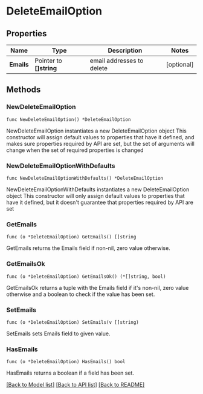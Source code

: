 # DeleteEmailOption

## Properties

Name | Type | Description | Notes
------------ | ------------- | ------------- | -------------
**Emails** | Pointer to **[]string** | email addresses to delete | [optional] 

## Methods

### NewDeleteEmailOption

`func NewDeleteEmailOption() *DeleteEmailOption`

NewDeleteEmailOption instantiates a new DeleteEmailOption object
This constructor will assign default values to properties that have it defined,
and makes sure properties required by API are set, but the set of arguments
will change when the set of required properties is changed

### NewDeleteEmailOptionWithDefaults

`func NewDeleteEmailOptionWithDefaults() *DeleteEmailOption`

NewDeleteEmailOptionWithDefaults instantiates a new DeleteEmailOption object
This constructor will only assign default values to properties that have it defined,
but it doesn't guarantee that properties required by API are set

### GetEmails

`func (o *DeleteEmailOption) GetEmails() []string`

GetEmails returns the Emails field if non-nil, zero value otherwise.

### GetEmailsOk

`func (o *DeleteEmailOption) GetEmailsOk() (*[]string, bool)`

GetEmailsOk returns a tuple with the Emails field if it's non-nil, zero value otherwise
and a boolean to check if the value has been set.

### SetEmails

`func (o *DeleteEmailOption) SetEmails(v []string)`

SetEmails sets Emails field to given value.

### HasEmails

`func (o *DeleteEmailOption) HasEmails() bool`

HasEmails returns a boolean if a field has been set.


[[Back to Model list]](../README.md#documentation-for-models) [[Back to API list]](../README.md#documentation-for-api-endpoints) [[Back to README]](../README.md)



